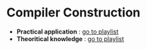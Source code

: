 # Compiler Construction

- **Practical application** : [go to playlist](https://www.youtube.com/playlist?list=PLRAdsfhKI4OWNOSfS7EUu5GRAVmze1t2y)
- **Theoritical knowledge** : [go to playlist](https://www.youtube.com/playlist?list=PLXj4XH7LcRfC9pGMWuM6UWE3V4YZ9TZzM)